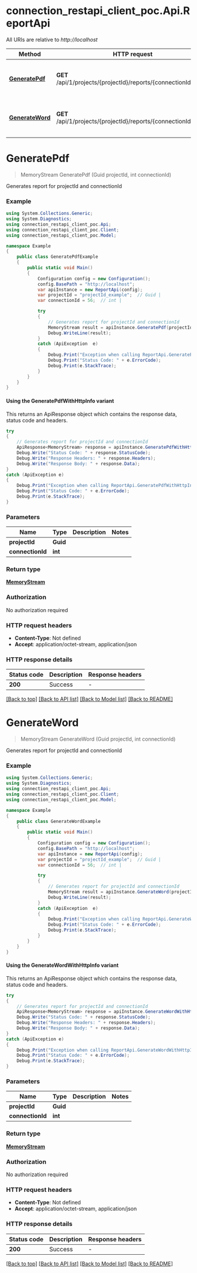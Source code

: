 # connection_restapi_client_poc.Api.ReportApi

All URIs are relative to *http://localhost*

| Method | HTTP request | Description |
|--------|--------------|-------------|
| [**GeneratePdf**](ReportApi.md#generatepdf) | **GET** /api/1/projects/{projectId}/reports/{connectionId}/pdf | Generates report for projectId and connectionId |
| [**GenerateWord**](ReportApi.md#generateword) | **GET** /api/1/projects/{projectId}/reports/{connectionId}/word | Generates report for projectId and connectionId |

<a id="generatepdf"></a>
# **GeneratePdf**
> MemoryStream GeneratePdf (Guid projectId, int connectionId)

Generates report for projectId and connectionId

### Example
```csharp
using System.Collections.Generic;
using System.Diagnostics;
using connection_restapi_client_poc.Api;
using connection_restapi_client_poc.Client;
using connection_restapi_client_poc.Model;

namespace Example
{
    public class GeneratePdfExample
    {
        public static void Main()
        {
            Configuration config = new Configuration();
            config.BasePath = "http://localhost";
            var apiInstance = new ReportApi(config);
            var projectId = "projectId_example";  // Guid | 
            var connectionId = 56;  // int | 

            try
            {
                // Generates report for projectId and connectionId
                MemoryStream result = apiInstance.GeneratePdf(projectId, connectionId);
                Debug.WriteLine(result);
            }
            catch (ApiException  e)
            {
                Debug.Print("Exception when calling ReportApi.GeneratePdf: " + e.Message);
                Debug.Print("Status Code: " + e.ErrorCode);
                Debug.Print(e.StackTrace);
            }
        }
    }
}
```

#### Using the GeneratePdfWithHttpInfo variant
This returns an ApiResponse object which contains the response data, status code and headers.

```csharp
try
{
    // Generates report for projectId and connectionId
    ApiResponse<MemoryStream> response = apiInstance.GeneratePdfWithHttpInfo(projectId, connectionId);
    Debug.Write("Status Code: " + response.StatusCode);
    Debug.Write("Response Headers: " + response.Headers);
    Debug.Write("Response Body: " + response.Data);
}
catch (ApiException e)
{
    Debug.Print("Exception when calling ReportApi.GeneratePdfWithHttpInfo: " + e.Message);
    Debug.Print("Status Code: " + e.ErrorCode);
    Debug.Print(e.StackTrace);
}
```

### Parameters

| Name | Type | Description | Notes |
|------|------|-------------|-------|
| **projectId** | **Guid** |  |  |
| **connectionId** | **int** |  |  |

### Return type

[**MemoryStream**](MemoryStream.md)

### Authorization

No authorization required

### HTTP request headers

 - **Content-Type**: Not defined
 - **Accept**: application/octet-stream, application/json


### HTTP response details
| Status code | Description | Response headers |
|-------------|-------------|------------------|
| **200** | Success |  -  |

[[Back to top]](#) [[Back to API list]](../README.md#documentation-for-api-endpoints) [[Back to Model list]](../README.md#documentation-for-models) [[Back to README]](../README.md)

<a id="generateword"></a>
# **GenerateWord**
> MemoryStream GenerateWord (Guid projectId, int connectionId)

Generates report for projectId and connectionId

### Example
```csharp
using System.Collections.Generic;
using System.Diagnostics;
using connection_restapi_client_poc.Api;
using connection_restapi_client_poc.Client;
using connection_restapi_client_poc.Model;

namespace Example
{
    public class GenerateWordExample
    {
        public static void Main()
        {
            Configuration config = new Configuration();
            config.BasePath = "http://localhost";
            var apiInstance = new ReportApi(config);
            var projectId = "projectId_example";  // Guid | 
            var connectionId = 56;  // int | 

            try
            {
                // Generates report for projectId and connectionId
                MemoryStream result = apiInstance.GenerateWord(projectId, connectionId);
                Debug.WriteLine(result);
            }
            catch (ApiException  e)
            {
                Debug.Print("Exception when calling ReportApi.GenerateWord: " + e.Message);
                Debug.Print("Status Code: " + e.ErrorCode);
                Debug.Print(e.StackTrace);
            }
        }
    }
}
```

#### Using the GenerateWordWithHttpInfo variant
This returns an ApiResponse object which contains the response data, status code and headers.

```csharp
try
{
    // Generates report for projectId and connectionId
    ApiResponse<MemoryStream> response = apiInstance.GenerateWordWithHttpInfo(projectId, connectionId);
    Debug.Write("Status Code: " + response.StatusCode);
    Debug.Write("Response Headers: " + response.Headers);
    Debug.Write("Response Body: " + response.Data);
}
catch (ApiException e)
{
    Debug.Print("Exception when calling ReportApi.GenerateWordWithHttpInfo: " + e.Message);
    Debug.Print("Status Code: " + e.ErrorCode);
    Debug.Print(e.StackTrace);
}
```

### Parameters

| Name | Type | Description | Notes |
|------|------|-------------|-------|
| **projectId** | **Guid** |  |  |
| **connectionId** | **int** |  |  |

### Return type

[**MemoryStream**](MemoryStream.md)

### Authorization

No authorization required

### HTTP request headers

 - **Content-Type**: Not defined
 - **Accept**: application/octet-stream, application/json


### HTTP response details
| Status code | Description | Response headers |
|-------------|-------------|------------------|
| **200** | Success |  -  |

[[Back to top]](#) [[Back to API list]](../README.md#documentation-for-api-endpoints) [[Back to Model list]](../README.md#documentation-for-models) [[Back to README]](../README.md)


